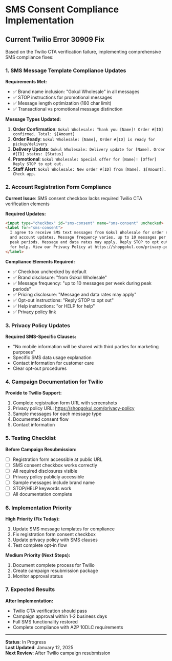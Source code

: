 # SMS Consent Compliance Implementation

## Current Twilio Error 30909 Fix

Based on the Twilio CTA verification failure, implementing comprehensive SMS compliance fixes:

### 1. SMS Message Template Compliance Updates

**Requirements Met:**
- ✅ Brand name inclusion: "Gokul Wholesale" in all messages
- ✅ STOP instructions for promotional messages  
- ✅ Message length optimization (160 char limit)
- ✅ Transactional vs promotional message distinction

**Message Types Updated:**
1. **Order Confirmation**: `Gokul Wholesale: Thank you [Name]! Order #[ID] confirmed. Total: $[Amount]`
2. **Order Ready**: `Gokul Wholesale: [Name], Order #[ID] is ready for pickup/delivery`
3. **Delivery Update**: `Gokul Wholesale: Delivery update for [Name]. Order #[ID] status: [Status]`
4. **Promotional**: `Gokul Wholesale: Special offer for [Name]! [Offer] Reply STOP to opt out.`
5. **Staff Alert**: `Gokul Wholesale: New order #[ID] from [Name]. $[Amount]. Check app.`

### 2. Account Registration Form Compliance

**Current Issue**: SMS consent checkbox lacks required Twilio CTA verification elements

**Required Updates:**
```html
<input type="checkbox" id="sms-consent" name="sms-consent" unchecked>
<label for="sms-consent">
  I agree to receive SMS text messages from Gokul Wholesale for order notifications 
  and account updates. Message frequency varies, up to 10 messages per week during 
  peak periods. Message and data rates may apply. Reply STOP to opt out or HELP 
  for help. View our Privacy Policy at https://shopgokul.com/privacy-policy
</label>
```

**Compliance Elements Required:**
- ✅ Checkbox unchecked by default
- ✅ Brand disclosure: "from Gokul Wholesale"
- ✅ Message frequency: "up to 10 messages per week during peak periods"
- ✅ Pricing disclosure: "Message and data rates may apply"
- ✅ Opt-out instructions: "Reply STOP to opt out"
- ✅ Help instructions: "or HELP for help"
- ✅ Privacy policy link

### 3. Privacy Policy Updates

**Required SMS-Specific Clauses:**
- "No mobile information will be shared with third parties for marketing purposes"
- Specific SMS data usage explanation
- Contact information for customer care
- Clear opt-out procedures

### 4. Campaign Documentation for Twilio

**Provide to Twilio Support:**
1. Complete registration form URL with screenshots
2. Privacy policy URL: https://shopgokul.com/privacy-policy
3. Sample messages for each message type
4. Documented consent flow
5. Contact information

### 5. Testing Checklist

**Before Campaign Resubmission:**
- [ ] Registration form accessible at public URL
- [ ] SMS consent checkbox works correctly
- [ ] All required disclosures visible
- [ ] Privacy policy publicly accessible
- [ ] Sample messages include brand name
- [ ] STOP/HELP keywords work
- [ ] All documentation complete

### 6. Implementation Priority

**High Priority (Fix Today):**
1. Update SMS message templates for compliance
2. Fix registration form consent checkbox
3. Update privacy policy with SMS clauses
4. Test complete opt-in flow

**Medium Priority (Next Steps):**
1. Document complete process for Twilio
2. Create campaign resubmission package
3. Monitor approval status

### 7. Expected Results

**After Implementation:**
- Twilio CTA verification should pass
- Campaign approval within 1-2 business days
- Full SMS functionality restored
- Complete compliance with A2P 10DLC requirements

---
**Status**: In Progress  
**Last Updated**: January 12, 2025  
**Next Review**: After Twilio campaign resubmission